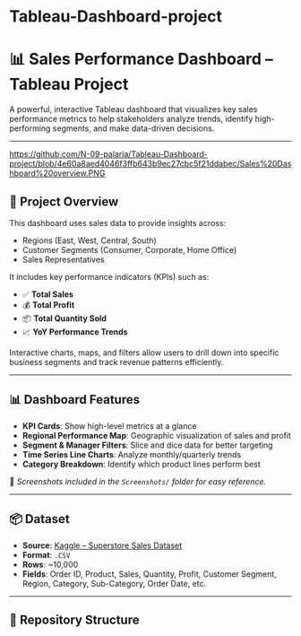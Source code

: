 # Tableau-Dashboard-project
# 📊 Sales Performance Dashboard – Tableau Project

A powerful, interactive Tableau dashboard that visualizes key sales performance metrics to help stakeholders analyze trends, identify high-performing segments, and make data-driven decisions.

---
https://github.com/N-09-palaria/Tableau-Dashboard-project/blob/4e60a8aed4046f3ffb643b9ec27cbc5f21ddabec/Sales%20Dashboard%20overview.PNG

## 📁 Project Overview

This dashboard uses sales data to provide insights across:
- Regions (East, West, Central, South)
- Customer Segments (Consumer, Corporate, Home Office)
- Sales Representatives

It includes key performance indicators (KPIs) such as:
- ✅ **Total Sales**
- 💰 **Total Profit**
- 📦 **Total Quantity Sold**
- 📈 **YoY Performance Trends**

Interactive charts, maps, and filters allow users to drill down into specific business segments and track revenue patterns efficiently.

---

## 📊 Dashboard Features

- **KPI Cards**: Show high-level metrics at a glance
- **Regional Performance Map**: Geographic visualization of sales and profit
- **Segment & Manager Filters**: Slice and dice data for better targeting
- **Time Series Line Charts**: Analyze monthly/quarterly trends
- **Category Breakdown**: Identify which product lines perform best

📸 *Screenshots included in the `Screenshots/` folder for easy reference.*

---

## 📦 Dataset

- **Source**: [Kaggle – Superstore Sales Dataset](https://www.kaggle.com/datasets/vivek468/superstore-dataset-final)
- **Format**: `.CSV`
- **Rows**: ~10,000
- **Fields**: Order ID, Product, Sales, Quantity, Profit, Customer Segment, Region, Category, Sub-Category, Order Date, etc.

---

## 📂 Repository Structure

